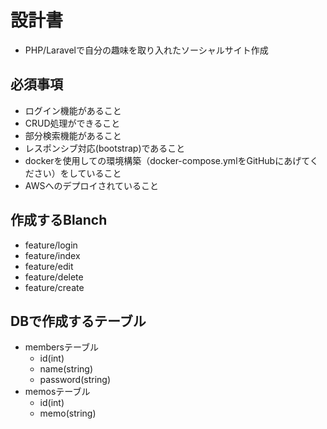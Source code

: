 # 設計書
- PHP/Laravelで自分の趣味を取り入れたソーシャルサイト作成

## 必須事項
- ログイン機能があること
- CRUD処理ができること
- 部分検索機能があること
- レスポンシブ対応(bootstrap)であること
- dockerを使用しての環境構築（docker-compose.ymlをGitHubにあげてください）をしていること
- AWSへのデプロイされていること

## 作成するBlanch
- feature/login
- feature/index
- feature/edit
- feature/delete
- feature/create

## DBで作成するテーブル
- membersテーブル
    - id(int)
    - name(string)
    - password(string)
- memosテーブル
    - id(int)
    - memo(string)


